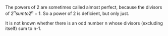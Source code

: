 The powers of 2 are sometimes called almost perfect, because the
divisors of $2^{n} sum to 2^{n}-1.$ So a power of 2 is deficient, but
only just.

It is not known whether there is an odd number n whose divisors
(excluding itself) sum to n-1.
